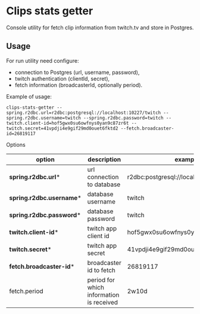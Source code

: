# Clips stats getter

Console utility for fetch clip information from twitch.tv and store in Postgres.

## Usage

For run utility need configure:

* connection to Postgres (url, username, password),
* twitch authentication (clientId, secret),
* fetch information (broadcasterId, optionally period).

Example of usage:

```shell
clips-stats-getter --spring.r2dbc.url=r2dbc:postgresql://localhost:10227/twitch --spring.r2dbc.username=twitch --spring.r2dbc.password=twitch --twitch.client-id=hof5gwx0su6owfnys0yan9c87zr6t --twitch.secret=41vpdji4e9gif29md0ouet6fktd2 --fetch.broadcaster-id=26819117
```

Options

| option                     | description                              | example                                   |
|----------------------------|------------------------------------------|-------------------------------------------|
| **spring.r2dbc.url***      | url connection to database               | r2dbc:postgresql://localhost:10227/twitch |
| **spring.r2dbc.username*** | database username                        | twitch                                    |
| **spring.r2dbc.password*** | database password                        | twitch                                    |
| **twitch.client-id***      | twitch app client id                     | hof5gwx0su6owfnys0yan9c87zr6t             |
| **twitch.secret***         | twitch app secret                        | 41vpdji4e9gif29md0ouet6fktd2              |
| **fetch.broadcaster-id***  | broadcaster id to fetch                  | 26819117                                  |
| fetch.period               | period for which information is received | 2w10d                                     |

